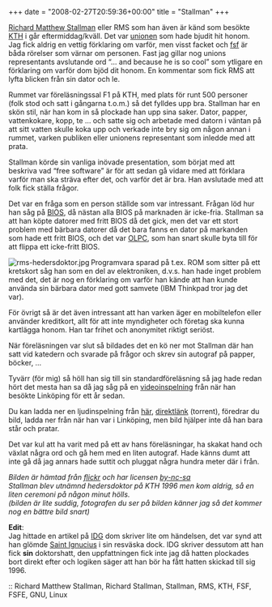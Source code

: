 +++
date = "2008-02-27T20:59:36+00:00"
title = "Stallman"
+++

[Richard Matthew Stallman][1] eller RMS som han även är känd som besökte [KTH][2] i går eftermiddag/kväll. Det var [unionen][3] som hade bjudit hit honom. Jag fick aldrig en vettig förklaring om varför, men visst facket och [fsf][4] är båda rörelser som värnar om personen. Fast jag gillar nog unions representants avslutande ord &#8220;&#8230; and because he is so cool&#8221; som ytligare en förklaring om varför dom bjöd dit honom. En kommentar som fick RMS att lyfta blicken från sin dator och le.

Rummet var föreläsningssal F1 på KTH, med plats för runt 500 personer (folk stod och satt i gångarna t.o.m.) så det fylldes upp bra. Stallman har en skön stil, när han kom in så plockade han upp sina saker. Dator, papper, vattenkokare, kopp, te &#8230; och satte sig och arbetade med datorn i väntan på att sitt vatten skulle koka upp och verkade inte bry sig om någon annan i rummet, varken publiken eller unionens representant som inledde med att prata.

Stallman körde sin vanliga inövade presentation, som börjat med att beskriva vad &#8220;free software&#8221; är för att sedan gå vidare med att förklara varför man ska sträva efter det, och varför det är bra. Han avslutade med att folk fick ställa frågor.

Det var en fråga som en person ställde som var intressant. Frågan löd hur han såg på [BIOS][5], då nästan alla BIOS på marknaden är icke-fria. Stallman sa att han köpte datorer med fritt BIOS då det gick, men det var ett stort problem med bärbara datorer då det bara fanns en dator på markanden som hade ett fritt BIOS, och det var [OLPC][6], som han snart skulle byta till för att flippa ett icke-fritt BIOS.

<img src="/images/2008/02/rms-hedersdoktor.jpg" title="rms-hedersdoktor.jpg" alt="rms-hedersdoktor.jpg" align="left" />Programvara sparad på t.ex. ROM som sitter på ett kretskort såg han som en del av elektroniken, d.v.s. han hade inget problem med det, det är nog en förklaring om varför han kände att han kunde använda sin bärbara dator med gott samvete (IBM Thinkpad tror jag det var).

För övrigt så är det även intressant att han varken äger en mobiltelefon eller använder kreditkort, allt för att inte myndigheter och företag ska kunna kartlägga honom. Han tar frihet och anonymitet riktigt seriöst.

När föreläsningen var slut så bildades det en kö ner mot Stallman där han satt vid katedern och svarade på frågor och skrev sin autograf på papper, böcker, &#8230;

Tyvärr (för mig) så höll han sig till sin standardföreläsning så jag hade redan hört det mesta han sa då jag såg på en [videoinspelning][7] från när han besökte Linköping för ett år sedan.

Du kan ladda ner en ljudinspelning från [här][8], [direktlänk][9] (torrent), föredrar du bild, ladda ner från när han var i Linköping, men bild hjälper inte då han bara står och pratar.

Det var kul att ha varit med på ett av hans föreläsningar, ha skakat hand och växlat några ord och gå hem med en liten autograf. Hade känns dumt att inte gå då jag annars hade suttit och pluggat några hundra meter där i från.

*Bilden är hämtad från [flickr][10] och har licensen [by-nc-sa][11]*  
*Stallman blev utnämnd hedersdoktor på KTH 1996 men kom aldrig, så en liten ceremoni på någon minut hölls.*  
*(bilden är lite suddig, fotografen du ser på bilden känner jag så det kommer nog en bättre bild snart)*

**Edit**:  
Jag hittade en artikel på [IDG][12] dom skriver lite om händelsen, det var synd att han glömde [Saint Ignucius][13] i sin resväska dock. IDG skriver dessutom att han fick **sin** doktorshatt, den uppfattningen fick inte jag då hatten plockades bort direkt efter och logiken säger att han bör ha fått hatten skickad till sig 1996.

:: Richard Matthew Stallman, Richard Stallman, Stallman, RMS, KTH, FSF, FSFE, GNU, Linux

<small></small>

 [1]: http://sv.wikipedia.org/wiki/Richard_Stallman
 [2]: http://www.kth.se
 [3]: http://www.unionen.se
 [4]: http://www.fsf.org
 [5]: http://sv.wikipedia.org/wiki/BIOS
 [6]: http://sv.wikipedia.org/wiki/OLPC
 [7]: http://www.lysator.liu.se/upplysning/film/20070517_RMS/
 [8]: http://www.w3web.se/
 [9]: http://static.jonasbjork.net/rms20080226.torrent
 [10]: http://www.flickr.com/photos/9043155@N07/2295579109/
 [11]: http://creativecommons.org/licenses/by-nc-sa/2.0/deed.en_GB
 [12]: http://www.idg.se/2.1085/1.147552
 [13]: http://www.softpanorama.org/People/Stallman/Images/saintignucius.jpg
